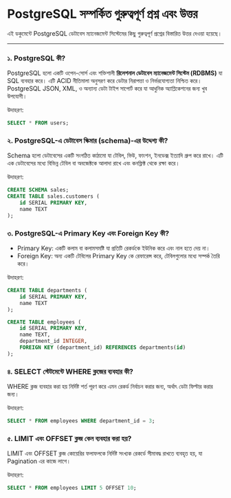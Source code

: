 # PostgreSQL সম্পর্কিত গুরুত্বপূর্ণ প্রশ্ন এবং উত্তর

এই ডকুমেন্টে PostgreSQL ডেটাবেস ম্যানেজমেন্ট সিস্টেমের কিছু গুরুত্বপূর্ণ প্রশ্নের বিস্তারিত উত্তর দেওয়া হয়েছে।

---

### ১. PostgreSQL কী?

PostgreSQL হলো একটি ওপেন-সোর্স এবং শক্তিশালী **রিলেশনাল ডেটাবেস ম্যানেজমেন্ট সিস্টেম (RDBMS)** যা SQL ব্যবহার করে। এটি ACID নীতিমালা অনুসরণ করে ডেটার নিরাপত্তা ও নির্ভরযোগ্যতা নিশ্চিত করে। PostgreSQL JSON, XML, ও অন্যান্য ডেটা টাইপ সাপোর্ট করে যা আধুনিক অ্যাপ্লিকেশনের জন্য খুব উপযোগী।

উদাহরণ:
```sql
SELECT * FROM users;
```
### ২. PostgreSQL-এ ডেটাবেস স্কিমার (schema)-এর উদ্দেশ্য কী?

Schema হলো ডেটাবেসের একটি সংগঠিত কাঠামো যা টেবিল, ভিউ, ফাংশন, ইনডেক্স ইত্যাদি গ্রুপ করে রাখে। এটি এক ডেটাবেসের মধ্যে বিভিন্ন টেবিল বা অবজেক্টকে আলাদা রাখে এবং কনফ্লিক্ট থেকে রক্ষা করে।

উদাহরণ:
```sql
CREATE SCHEMA sales;
CREATE TABLE sales.customers (
    id SERIAL PRIMARY KEY,
    name TEXT
);

```
### ৩. PostgreSQL-এ Primary Key এবং Foreign Key কী?
* Primary Key: একটি কলাম বা কলামসমষ্টি যা প্রতিটি রেকর্ডকে ইউনিক করে এবং নাল হতে দেয় না।
* Foreign Key: অন্য একটি টেবিলের Primary Key কে রেফারেন্স করে, টেবিলগুলোর মধ্যে সম্পর্ক তৈরি করে।

উদাহরণ:
```sql
CREATE TABLE departments (
    id SERIAL PRIMARY KEY,
    name TEXT
);

CREATE TABLE employees (
    id SERIAL PRIMARY KEY,
    name TEXT,
    department_id INTEGER,
    FOREIGN KEY (department_id) REFERENCES departments(id)
);

```
### ৪. SELECT স্টেটমেন্টে WHERE ক্লজের ব্যবহার কী?

WHERE ক্লজ ব্যবহার করা হয় নির্দিষ্ট শর্ত পূরণ করে এমন রেকর্ড নির্বাচন করার জন্য, অর্থাৎ ডেটা ফিল্টার করার জন্য।

উদাহরণ:
```sql
SELECT * FROM employees WHERE department_id = 3;
```
### ৫. LIMIT এবং OFFSET ক্লজ কেন ব্যবহার করা হয়?

LIMIT এবং OFFSET ক্লজ কোয়েরির ফলাফলকে নির্দিষ্ট সংখ্যক রেকর্ডে সীমাবদ্ধ রাখতে ব্যবহৃত হয়, যা Pagination এর কাজে লাগে।

উদাহরণ:
```sql
SELECT * FROM employees LIMIT 5 OFFSET 10;
```
